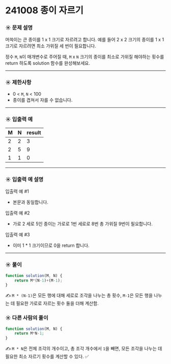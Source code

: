 # 241008 종이 자르기

### ☀️ 문제 설명

머쓱이는 큰 종이를 1 x 1 크기로 자르려고 합니다. 예를 들어 2 x 2 크기의 종이를 1 x 1 크기로 자르려면 최소 가위질 세 번이 필요합니다.

정수 `M`, `N`이 매개변수로 주어질 때, `M` x `N` 크기의 종이를 최소로 가위질 해야하는 횟수를 return 하도록 solution 함수를 완성해보세요.

---

### ☀️ **제한사항**

- 0 < `M`, `N` < 100
- 종이를 겹쳐서 자를 수 없습니다.

---

### ☀️ **입출력 예**

| M | N | result |
| --- | --- | --- |
| 2 | 2 | 3 |
| 2 | 5 | 9 |
| 1 | 1 | 0 |

---

### ☀️ **입출력 예 설명**

입출력 예 #1

- 본문과 동일합니다.

입출력 예 #2

- 가로 2 세로 5인 종이는 가로로 1번 세로로 8번 총 가위질 9번이 필요합니다.

입출력 예 #3

- 이미 1 * 1 크기이므로 0을 return 합니다.

---

### ☀️ 풀이

```jsx
function solution(M, N) {
    return M*(N-1)+(M-1);
}
```

✍️ `M * (N-1)`은 모든 행에 대해 세로로 조각을 나누는 총 횟수, `M-1`은 모든 행을 나누는 데 필요한 가로로 자르는 횟수 둘을 더해 계산함.

### ☀️ 다른 사람의 풀이

```jsx
function solution(M, N) {
    return M*N-1;
}
```

✍️ `M * N`은 전체 조각의 개수이고, 총 조각 개수에서 `1`을 빼면, 모든 조각을 나누는 데 필요한 최소 자르기 횟수를 계산할 수 있다. ✅